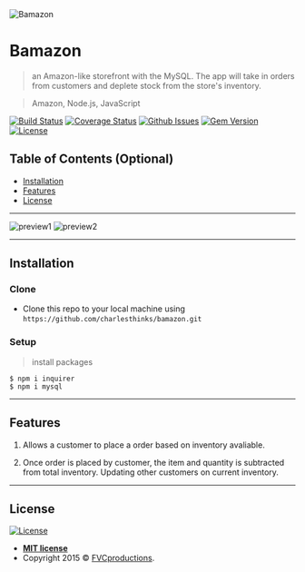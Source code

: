 <img src="https://i.imgur.com/ZUalTll.png" title="Bamazon" alt="Bamazon">

# Bamazon

> an Amazon-like storefront with the MySQL. The app will take in orders from customers and deplete stock from the store's inventory.

> Amazon, Node.js, JavaScript

[![Build Status](http://img.shields.io/travis/badges/badgerbadgerbadger.svg?style=flat-square)](https://travis-ci.org/badges/badgerbadgerbadger) [![Coverage Status](http://img.shields.io/coveralls/badges/badgerbadgerbadger.svg?style=flat-square)](https://coveralls.io/r/badges/badgerbadgerbadger) [![Github Issues](http://githubbadges.herokuapp.com/badges/badgerbadgerbadger/issues.svg?style=flat-square)](https://github.com/badges/badgerbadgerbadger/issues) [![Gem Version](http://img.shields.io/gem/v/badgerbadgerbadger.svg?style=flat-square)](https://rubygems.org/gems/badgerbadgerbadger) [![License](http://img.shields.io/:license-mit-blue.svg?style=flat-square)](http://badges.mit-license.org)

## Table of Contents (Optional)

- [Installation](#installation)
- [Features](#features)
- [License](#license)

---

<img src="https://i.imgur.com/U611hcc.jpg" alt="preview1">

<img src="https://i.imgur.com/tEyGcUt.jpg" alt="preview2">

---

## Installation

### Clone

- Clone this repo to your local machine using `https://github.com/charlesthinks/bamazon.git`

### Setup

> install packages

```shell
$ npm i inquirer
$ npm i mysql
```
---

## Features

1. Allows a customer to place a order based on inventory avaliable.

2. Once order is placed by customer, the item and quantity is subtracted from total inventory. Updating other customers on current inventory.

---

## License

[![License](http://img.shields.io/:license-mit-blue.svg?style=flat-square)](http://badges.mit-license.org)

- **[MIT license](http://opensource.org/licenses/mit-license.php)**
- Copyright 2015 © <a href="http://fvcproductions.com" target="_blank">FVCproductions</a>.
